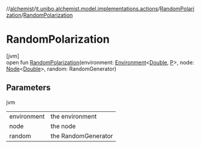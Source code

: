 //[alchemist](../../../index.md)/[it.unibo.alchemist.model.implementations.actions](../index.md)/[RandomPolarization](index.md)/[RandomPolarization](-random-polarization.md)

# RandomPolarization

[jvm]\
open fun [RandomPolarization](-random-polarization.md)(environment: [Environment](../../it.unibo.alchemist.model.interfaces/-environment/index.md)<[Double](https://docs.oracle.com/javase/8/docs/api/java/lang/Double.html), [P](../../it.unibo.alchemist.model/-biochemistry-incarnation/index.md)>, node: [Node](../../it.unibo.alchemist.model.interfaces/-node/index.md)<[Double](https://docs.oracle.com/javase/8/docs/api/java/lang/Double.html)>, random: RandomGenerator)

## Parameters

jvm

| | |
|---|---|
| environment | the environment |
| node | the node |
| random | the RandomGenerator |
